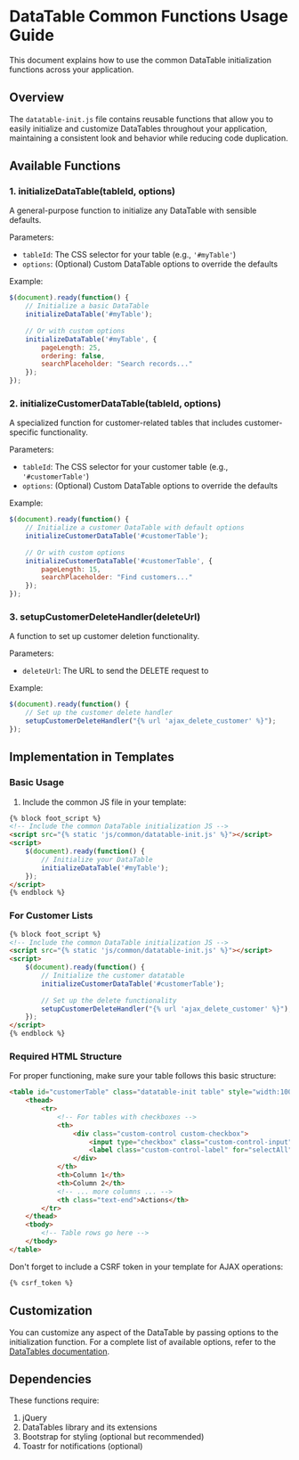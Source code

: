 # DataTable Common Functions Usage Guide

This document explains how to use the common DataTable initialization functions across your application.

## Overview

The `datatable-init.js` file contains reusable functions that allow you to easily initialize and customize DataTables throughout your application, maintaining a consistent look and behavior while reducing code duplication.

## Available Functions

### 1. initializeDataTable(tableId, options)

A general-purpose function to initialize any DataTable with sensible defaults.

Parameters:
- `tableId`: The CSS selector for your table (e.g., `'#myTable'`)
- `options`: (Optional) Custom DataTable options to override the defaults

Example:
```javascript
$(document).ready(function() {
    // Initialize a basic DataTable
    initializeDataTable('#myTable');
    
    // Or with custom options
    initializeDataTable('#myTable', {
        pageLength: 25,
        ordering: false,
        searchPlaceholder: "Search records..."
    });
});
```

### 2. initializeCustomerDataTable(tableId, options)

A specialized function for customer-related tables that includes customer-specific functionality.

Parameters:
- `tableId`: The CSS selector for your customer table (e.g., `'#customerTable'`)
- `options`: (Optional) Custom DataTable options to override the defaults

Example:
```javascript
$(document).ready(function() {
    // Initialize a customer DataTable with default options
    initializeCustomerDataTable('#customerTable');
    
    // Or with custom options
    initializeCustomerDataTable('#customerTable', {
        pageLength: 15,
        searchPlaceholder: "Find customers..."
    });
});
```

### 3. setupCustomerDeleteHandler(deleteUrl)

A function to set up customer deletion functionality.

Parameters:
- `deleteUrl`: The URL to send the DELETE request to

Example:
```javascript
$(document).ready(function() {
    // Set up the customer delete handler
    setupCustomerDeleteHandler("{% url 'ajax_delete_customer' %}");
});
```

## Implementation in Templates

### Basic Usage

1. Include the common JS file in your template:
```html
{% block foot_script %}
<!-- Include the common DataTable initialization JS -->
<script src="{% static 'js/common/datatable-init.js' %}"></script>
<script>
    $(document).ready(function() {
        // Initialize your DataTable
        initializeDataTable('#myTable');
    });
</script>
{% endblock %}
```

### For Customer Lists

```html
{% block foot_script %}
<!-- Include the common DataTable initialization JS -->
<script src="{% static 'js/common/datatable-init.js' %}"></script>
<script>
    $(document).ready(function() {
        // Initialize the customer datatable
        initializeCustomerDataTable('#customerTable');
        
        // Set up the delete functionality
        setupCustomerDeleteHandler("{% url 'ajax_delete_customer' %}");
    });
</script>
{% endblock %}
```

### Required HTML Structure

For proper functioning, make sure your table follows this basic structure:

```html
<table id="customerTable" class="datatable-init table" style="width:100%">
    <thead>
        <tr>
            <!-- For tables with checkboxes -->
            <th>
                <div class="custom-control custom-checkbox">
                    <input type="checkbox" class="custom-control-input" id="selectAll">
                    <label class="custom-control-label" for="selectAll"></label>
                </div>
            </th>
            <th>Column 1</th>
            <th>Column 2</th>
            <!-- ... more columns ... -->
            <th class="text-end">Actions</th>
        </tr>
    </thead>
    <tbody>
        <!-- Table rows go here -->
    </tbody>
</table>
```

Don't forget to include a CSRF token in your template for AJAX operations:
```html
{% csrf_token %}
```

## Customization

You can customize any aspect of the DataTable by passing options to the initialization function. For a complete list of available options, refer to the [DataTables documentation](https://datatables.net/reference/option/).

## Dependencies

These functions require:
1. jQuery
2. DataTables library and its extensions
3. Bootstrap for styling (optional but recommended)
4. Toastr for notifications (optional) 
